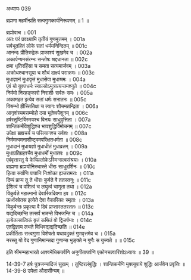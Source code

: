 अध्यायः 039

ब्रह्मणा महर्षीन्प्रति सत्वगुणकार्यनिरूपणम् ॥ 1 ॥

ब्रह्मोवाच ।	001  
अतः परं प्रवक्ष्यामि तृतीयं गुणमुत्तमम् ।	001a  
सर्वभूतहितं लोके सतां धर्ममनिन्दितम् ॥	001c  
आनन्दः प्रीतिरुद्रेकः प्राकाश्यं सुखमेव च ।	002a  
अकार्पण्यमसंरम्भः सन्तोषः श्रद्दधानता ॥	002c  
क्षमा धृतिरहिंसा च समता सत्यमार्जवम् ।	003a  
अक्रोधश्चानसूया च शौचं दाक्ष्यं पराक्रमः ॥	003c  
मुधाज्ञानं मुधावृत्तं मुधासेवा मुधाश्रमः ।	004a  
एवं यो युक्तधर्मः स्यात्सोऽमुत्रात्यन्तमश्नुते ॥	004c  
निर्ममो निरहङ्कारो निराशीः सर्वतः समः ।	005a  
अकामहत इत्येव सतां धर्मः सनातनः ॥	005c  
विश्रम्भो ह्रीस्तितिक्षा च त्यागः शौचमतन्द्रिता ।	006a  
आनृशंस्यमसम्मोहो दया भूतेष्वपैशुनम् ॥	006c  
हर्षस्तुष्टिर्विस्मयश्च विनयः साधुवृत्तिता ।	007a  
शान्तिकर्मविशुद्धिश्च भावशुद्धिर्विमोचनम् ॥	007c  
उपेक्षा ब्रह्मचर्यं च परित्यागश्च सर्वशः ।	008a  
निर्ममत्वमनाशीष्ट्वमपरिक्षतधर्मता ॥	008c  
मुधादानं मुधायज्ञो मुधाधीतं मुधाव्रतम् ।	009a  
मुधाप्रतिग्रहश्चैव मुधाधर्मो मुधातपः ॥	009c  
एवंवृत्तास्तु ये केचिल्लोकेऽस्मिन्सत्वसंश्रयाः ।	010a  
ब्राह्मणा ब्रह्मयोनिस्थास्ते धीराः साधुदर्शिनः ॥	010c  
हित्वा सर्वाणि पापानि निःशोका ह्यजरामराः ।	011a  
दिव्यं प्राप्य तु ते धीराः कुर्वते वै ततस्तनूः ॥	011c  
ईशित्वं च वशित्वं च लघुत्वं चाणुता तथा ।	012a  
विकुर्वते महात्मानो देवास्त्रिदिवगा इव ॥	012c  
ऊर्ध्वस्रोतस इत्येते देवा वैकारिकाः स्मृताः ।	013a  
विकुर्वन्तः प्रकृत्या वै दिवं प्राप्तास्ततस्ततः ॥	013c  
यद्यदिच्छन्ति तत्सर्वं भजन्ते विभजन्ति च ।	014a  
इत्येतत्सात्विकं वृत्तं कथितं वो द्विजर्षभाः ।	014c  
एतद्विज्ञाय लभते विधिवद्यद्यदिच्छति ॥	014e  
प्रकीर्तिताः सत्त्वगुणा विशेषतो यथावदुक्तं गुणवृत्तमेव च ।	015a  
नरस्तु यो वेद गुणानिमान्सदा गुणान्स भुङ्क्ते न गुणैः स युज्यते ॥ ॥	015c  

इति श्रीमन्महाभारते आश्वमेधिकपर्वणि अनुगीतापर्वणि एकोनचत्वारिंशोऽध्यायः ॥ 39 ॥

14-39-7 हर्षः पुत्रजन्मादिजं सुखम् । तुष्टिरलंबुद्धिः । शान्तिकर्मणि मुक्त्युपाये शुद्धिः आर्जवेन प्रवृत्तिः ॥ 14-39-8 उपेक्षा औदासीन्यम् ॥ 
